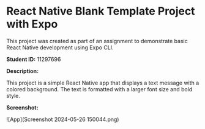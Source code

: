 # React Native Blank Template Project with Expo

This project was created as part of an assignment to demonstrate basic React Native development using Expo CLI.

**Student ID:** 11297696

**Description:**

This project is a simple React Native app that displays a text message with a colored background. The text is formatted with a larger font size and bold style.


**Screenshot:**

![App](Screenshot 2024-05-26 150044.png)

